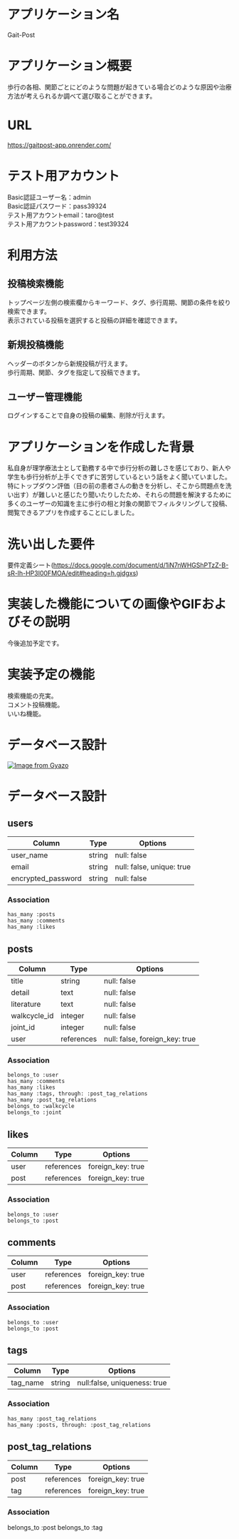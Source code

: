# アプリケーション名

  Gait-Post

# アプリケーション概要

  歩行の各相、関節ごとにどのような問題が起きている場合どのような原因や治療方法が考えられるか調べて選び取ることができます。

# URL

  https://gaitpost-app.onrender.com/

# テスト用アカウント

  Basic認証ユーザー名：admin  
  Basic認証パスワード：pass39324  
  テスト用アカウントemail：taro@test  
  テスト用アカウントpassword：test39324  

# 利用方法

  ## 投稿検索機能

  トップページ左側の検索欄からキーワード、タグ、歩行周期、関節の条件を絞り検索できます。  
  表示されている投稿を選択すると投稿の詳細を確認できます。  

  ## 新規投稿機能

  ヘッダーのボタンから新規投稿が行えます。  
  歩行周期、関節、タグを指定して投稿できます。

  ## ユーザー管理機能

  ログインすることで自身の投稿の編集、削除が行えます。

# アプリケーションを作成した背景

  私自身が理学療法士として勤務する中で歩行分析の難しさを感じており、新人や学生も歩行分析が上手くできずに苦労しているという話をよく聞いていました。特にトップダウン評価（目の前の患者さんの動きを分析し、そこから問題点を洗い出す）が難しいと感じたり聞いたりしたため、それらの問題を解決するために多くのユーザーの知識を主に歩行の相と対象の関節でフィルタリングして投稿、閲覧できるアプリを作成することにしました。

# 洗い出した要件

  要件定義シート(https://docs.google.com/document/d/1iN7nWHGShPTzZ-B-sR-lh-HP3I00FMOA/edit#heading=h.gjdgxs)

# 実装した機能についての画像やGIFおよびその説明

  今後追加予定です。

# 実装予定の機能

  検索機能の充実。  
  コメント投稿機能。  
  いいね機能。  

# データベース設計

  [![Image from Gyazo](https://i.gyazo.com/2e504b0b789406a8964989cb760da38e.png)](https://gyazo.com/2e504b0b789406a8964989cb760da38e)




# データベース設計

  ## users
  | Column             | Type   | Options                   |
  |--------------------|--------|---------------------------|
  | user_name          | string | null: false               |
  | email              | string | null: false, unique: true |
  | encrypted_password | string | null: false               |

  ### Association
    has_many :posts
    has_many :comments
    has_many :likes


  ## posts
  | Column       | Type       | Options                        |
  |--------------|------------|--------------------------------|
  | title        | string     | null: false                    |
  | detail       | text       | null: false                    |
  | literature   | text       | null: false                    |
  | walkcycle_id | integer    | null: false                    |
  | joint_id     | integer    | null: false                    |
  | user         | references | null: false, foreign_key: true |

  ### Association
    belongs_to :user
    has_many :comments
    has_many :likes
    has_many :tags, through: :post_tag_relations
    has_many :post_tag_relations
    belongs_to :walkcycle
    belongs_to :joint

  ## likes
  | Column  | Type       | Options           |
  |---------|------------|-------------------|
  | user    | references | foreign_key: true |
  | post    | references | foreign_key: true |

  ### Association
    belongs_to :user
    belongs_to :post


  ## comments
  | Column  | Type       | Options           |
  |---------|------------|-------------------|
  | user    | references | foreign_key: true |
  | post    | references | foreign_key: true |

  ### Association
    belongs_to :user
    belongs_to :post


  ## tags
  | Column   | Type   | Options                      |
  |----------|--------|------------------------------|
  | tag_name | string | null:false, uniqueness: true |

  ### Association
    has_many :post_tag_relations
    has_many :posts, through: :post_tag_relations


  ## post_tag_relations
  | Column  | Type       | Options           |
  |---------|------------|-------------------|
  | post    | references | foreign_key: true |
  | tag     | references | foreign_key: true |

  ### Association
  belongs_to :post
  belongs_to :tag
  